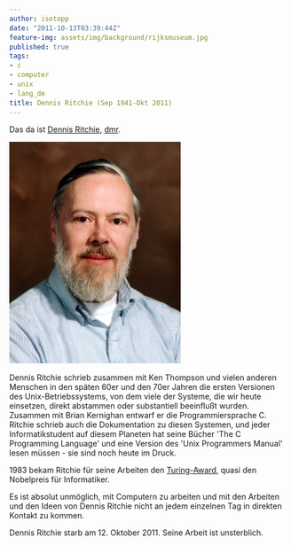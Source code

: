 ```yaml
---
author: isotopp
date: "2011-10-13T03:39:44Z"
feature-img: assets/img/background/rijksmuseum.jpg
published: true
tags:
- c
- computer
- unix
- lang_de
title: Dennis Ritchie (Sep 1941-Okt 2011)
---
```

Das da ist 
[Dennis Ritchie](http://en.wikipedia.org/wiki/Dennis_Ritchie),
[dmr](http://cm.bell-labs.com/who/dmr/).

![Dennis Ritchie](/uploads/dennis_ritchie.jpg)

Dennis Ritchie schrieb zusammen mit Ken Thompson und vielen anderen Menschen
in den späten 60er und den 70er Jahren die ersten Versionen des
Unix-Betriebssystems, von dem viele der Systeme, die wir heute einsetzen,
direkt abstammen oder substantiell beeinflußt wurden. Zusammen mit Brian
Kernighan entwarf er die Programmiersprache C. Ritchie schrieb auch die
Dokumentation zu diesen Systemen, und jeder Informatikstudent auf diesem
Planeten hat seine Bücher 'The C Programming Language' und eine Version des
'Unix Programmers Manual' lesen müssen - sie sind noch heute im Druck.

1983 bekam Ritchie für seine Arbeiten den
[Turing-Award](http://awards.acm.org/images/awards/140/articles/2898606.pdf),
quasi den Nobelpreis für Informatiker.

Es ist absolut unmöglich, mit Computern zu arbeiten und mit den Arbeiten und
den Ideen von Dennis Ritchie nicht an jedem einzelnen Tag in direkten
Kontakt zu kommen.

Dennis Ritchie starb am 12. Oktober 2011. Seine Arbeit ist unsterblich.
